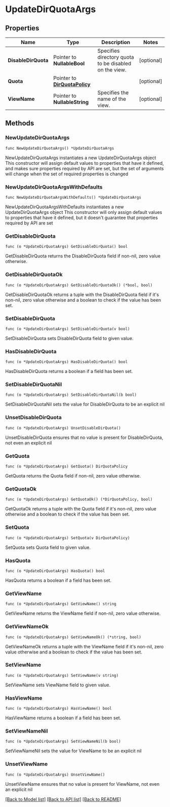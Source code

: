 # UpdateDirQuotaArgs

## Properties

Name | Type | Description | Notes
------------ | ------------- | ------------- | -------------
**DisableDirQuota** | Pointer to **NullableBool** | Specifies directory quota to be disabled on the view. | [optional] 
**Quota** | Pointer to [**DirQuotaPolicy**](DirQuotaPolicy.md) |  | [optional] 
**ViewName** | Pointer to **NullableString** | Specifies the name of the view. | [optional] 

## Methods

### NewUpdateDirQuotaArgs

`func NewUpdateDirQuotaArgs() *UpdateDirQuotaArgs`

NewUpdateDirQuotaArgs instantiates a new UpdateDirQuotaArgs object
This constructor will assign default values to properties that have it defined,
and makes sure properties required by API are set, but the set of arguments
will change when the set of required properties is changed

### NewUpdateDirQuotaArgsWithDefaults

`func NewUpdateDirQuotaArgsWithDefaults() *UpdateDirQuotaArgs`

NewUpdateDirQuotaArgsWithDefaults instantiates a new UpdateDirQuotaArgs object
This constructor will only assign default values to properties that have it defined,
but it doesn't guarantee that properties required by API are set

### GetDisableDirQuota

`func (o *UpdateDirQuotaArgs) GetDisableDirQuota() bool`

GetDisableDirQuota returns the DisableDirQuota field if non-nil, zero value otherwise.

### GetDisableDirQuotaOk

`func (o *UpdateDirQuotaArgs) GetDisableDirQuotaOk() (*bool, bool)`

GetDisableDirQuotaOk returns a tuple with the DisableDirQuota field if it's non-nil, zero value otherwise
and a boolean to check if the value has been set.

### SetDisableDirQuota

`func (o *UpdateDirQuotaArgs) SetDisableDirQuota(v bool)`

SetDisableDirQuota sets DisableDirQuota field to given value.

### HasDisableDirQuota

`func (o *UpdateDirQuotaArgs) HasDisableDirQuota() bool`

HasDisableDirQuota returns a boolean if a field has been set.

### SetDisableDirQuotaNil

`func (o *UpdateDirQuotaArgs) SetDisableDirQuotaNil(b bool)`

 SetDisableDirQuotaNil sets the value for DisableDirQuota to be an explicit nil

### UnsetDisableDirQuota
`func (o *UpdateDirQuotaArgs) UnsetDisableDirQuota()`

UnsetDisableDirQuota ensures that no value is present for DisableDirQuota, not even an explicit nil
### GetQuota

`func (o *UpdateDirQuotaArgs) GetQuota() DirQuotaPolicy`

GetQuota returns the Quota field if non-nil, zero value otherwise.

### GetQuotaOk

`func (o *UpdateDirQuotaArgs) GetQuotaOk() (*DirQuotaPolicy, bool)`

GetQuotaOk returns a tuple with the Quota field if it's non-nil, zero value otherwise
and a boolean to check if the value has been set.

### SetQuota

`func (o *UpdateDirQuotaArgs) SetQuota(v DirQuotaPolicy)`

SetQuota sets Quota field to given value.

### HasQuota

`func (o *UpdateDirQuotaArgs) HasQuota() bool`

HasQuota returns a boolean if a field has been set.

### GetViewName

`func (o *UpdateDirQuotaArgs) GetViewName() string`

GetViewName returns the ViewName field if non-nil, zero value otherwise.

### GetViewNameOk

`func (o *UpdateDirQuotaArgs) GetViewNameOk() (*string, bool)`

GetViewNameOk returns a tuple with the ViewName field if it's non-nil, zero value otherwise
and a boolean to check if the value has been set.

### SetViewName

`func (o *UpdateDirQuotaArgs) SetViewName(v string)`

SetViewName sets ViewName field to given value.

### HasViewName

`func (o *UpdateDirQuotaArgs) HasViewName() bool`

HasViewName returns a boolean if a field has been set.

### SetViewNameNil

`func (o *UpdateDirQuotaArgs) SetViewNameNil(b bool)`

 SetViewNameNil sets the value for ViewName to be an explicit nil

### UnsetViewName
`func (o *UpdateDirQuotaArgs) UnsetViewName()`

UnsetViewName ensures that no value is present for ViewName, not even an explicit nil

[[Back to Model list]](../README.md#documentation-for-models) [[Back to API list]](../README.md#documentation-for-api-endpoints) [[Back to README]](../README.md)


